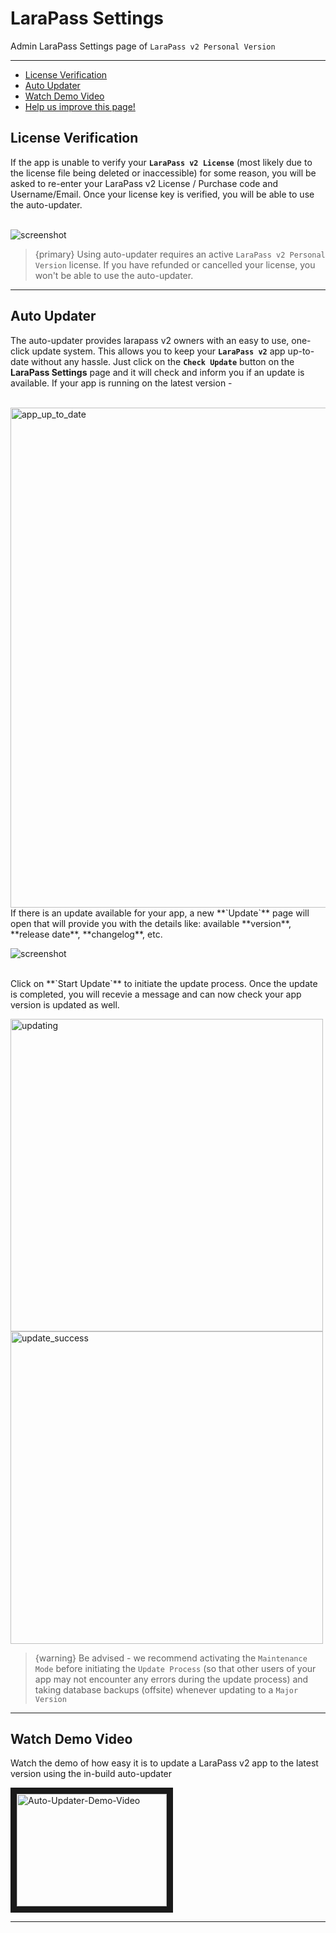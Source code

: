 # LaraPass Settings

Admin LaraPass Settings page of `LaraPass v2 Personal Version`

---

- [License Verification](#verification)
- [Auto Updater](#updating)
- [Watch Demo Video](#video)
- [<a href="https://github.com/larapass/docs/edit/master/resources/docs/personal/admin/larapass-settings.md" target="_blank"><i class="fa fa-edit"></i> Help us improve this page!</a>](#)

<a name="verification"></a>
## License Verification

If the app is unable to verify your **`LaraPass v2 License`** (most likely due to the license file being deleted or inaccessible) for some reason, you will be asked to re-enter your LaraPass v2 License / Purchase code and Username/Email. Once your license key is verified, you will be able to use the auto-updater.  
<br/>  

![screenshot](/screenshots/admin/larapass/verification.png)

> {primary} Using auto-updater requires an active `LaraPass v2 Personal Version` license. If you have refunded or cancelled your license, you won't be able to use the auto-updater.

---

<a name="updating"></a>
## Auto Updater

The auto-updater provides larapass v2 owners with an easy to use, one-click update system. This allows you to keep your **`LaraPass v2`** app up-to-date without any hassle. Just click on the **`Check Update`** button on the **LaraPass Settings** page and it will check and inform you if an update is available. If your app is running on the latest version -  
<br/>  

<img src="/screenshots/admin/larapass/up-to-date.png" alt="app_up_to_date" width="800px">

<br/>
If there is an update available for your app, a new **`Update`** page will open that will provide you with the details like: available **version**, **release date**, **changelog**, etc.  
<br/>  

![screenshot](/screenshots/admin/larapass/update-available.png)

<br/>
Click on **`Start Update`** to initiate the update process. Once the update is completed, you will recevie a message and can now check your app version is updated as well.

<p>
    <img src="/screenshots/admin/larapass/updating.png" alt="updating" width="500px">
    <img src="/screenshots/admin/larapass/update-success.png" alt="update_success" width="500px">
</p>

> {warning} Be advised - we recommend activating the `Maintenance Mode` before initiating the `Update Process` (so that other users of your app may not encounter any errors during the update process) and taking database backups (offsite) whenever updating to a `Major Version`

---

<a name="video"></a>
## Watch Demo Video

Watch the demo of how easy it is to update a LaraPass v2 app to the latest version using the in-build auto-updater
<br>

<a href="#" target="_blank">
    <img src="/screenshots/admin/larapass/auto-updater-demo.jpg" alt="Auto-Updater-Demo-Video" width="240" height="180" border="10" />
</a>

---
<br />
<larecipe-feedback message="Thankyou for your feedback!">
</larecipe-feedback> 